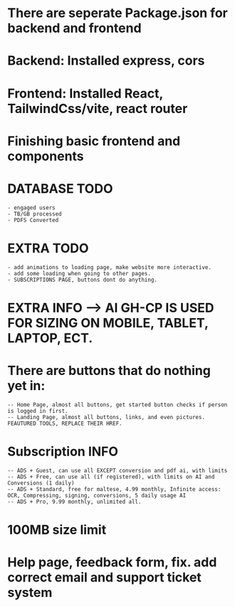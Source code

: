 # There are seperate Package.json for backend and frontend

# Backend: Installed express, cors
# Frontend: Installed React, TailwindCss/vite, react router

# Finishing basic frontend and components


# DATABASE TODO
    - engaged users
    - TB/GB processed
    - PDFS Converted
    
# EXTRA TODO
    - add animations to loading page, make website more interactive.
    - add some loading when going to other pages.
    - SUBSCRIPTIONS PAGE, buttons dont do anything.


# EXTRA INFO --> AI GH-CP IS USED FOR SIZING ON MOBILE, TABLET, LAPTOP, ECT.

# There are buttons that do nothing yet in:
    -- Home Page, almost all buttons, get started button checks if person is logged in first.
    -- Landing Page, almost all buttons, links, and even pictures. FEAUTURED TOOLS, REPLACE THEIR HREF.


# Subscription INFO
    -- ADS + Guest, can use all EXCEPT conversion and pdf ai, with limits
    -- ADS + Free, can use all (if registered), with limits on AI and Conversions (1 daily)
    -- ADS + Standard, free for maltese, 4.99 monthly, Infinite access: OCR, Compressing, signing, conversions, 5 daily usage AI
    -- ADS + Pro, 9.99 monthly, unlimited all.

# 100MB size limit

# Help page, feedback form, fix. add correct email and support ticket system
